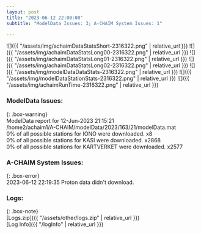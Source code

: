 ```yaml
---
layout: post
title: "2023-06-12 22:00:00"
subtitle: "ModelData Issues: 3; A-CHAIM System Issues: 1"

---
```


![]({{ "/assets/img/achaimDataStatsShort-2316322.png" | relative_url }})
![]({{ "/assets/img/achaimDataStatsLong00-2316322.png" | relative_url }})
![]({{ "/assets/img/achaimDataStatsLong01-2316322.png" | relative_url }})
![]({{ "/assets/img/achaimDataStatsLong02-2316322.png" | relative_url }})
![]({{ "/assets/img/modelDataDataStats-2316322.png" | relative_url }})
![]({{ "/assets/img/modelDataStationStats-2316322.png" | relative_url }})
![]({{ "/assets/img/achaimRunTime-2316322.png" | relative_url }})


### ModelData Issues:  
  
{: .box-warning}  
 ModelData report for 12-Jun-2023 21:15:21   
 /home2/achaim1/A-CHAIM/modelData/2023/163/21/modelData.mat   
 0% of all possible stations for IONO were downloaded. x8   
 0% of all possible stations for KASI were downloaded. x2868   
 0% of all possible stations for KARTVERKET were downloaded. x2577   
  
### A-CHAIM System Issues:  
  
{: .box-error}  
2023-06-12 22:19:35 Proton data didn't download.  

### Logs:  
  
{: .box-note}  
[Logs.zip]({{ "/assets/other/logs.zip" | relative_url }})  
[Log Info]({{ "/logInfo" | relative_url }})  
